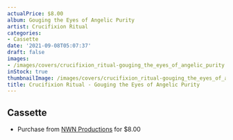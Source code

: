 ```yaml
---
actualPrice: $8.00
album: Gouging the Eyes of Angelic Purity
artist: Crucifixion Ritual
categories:
- Cassette
date: '2021-09-08T05:07:37'
draft: false
images:
- /images/covers/crucifixion_ritual-gouging_the_eyes_of_angelic_purity.jpg
inStock: true
thumbnailImage: /images/covers/crucifixion_ritual-gouging_the_eyes_of_angelic_purity-thumb.jpg
title: Crucifixion Ritual - Gouging the Eyes of Angelic Purity
---
```


## Cassette
* Purchase from [NWN Productions](http://shop.nwnprod.com/index.php?route=product/product&path=73&product_id=17499&sort=pd.name&order=ASC) for $8.00
